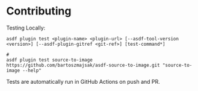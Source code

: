 # Contributing

Testing Locally:

```shell
asdf plugin test <plugin-name> <plugin-url> [--asdf-tool-version <version>] [--asdf-plugin-gitref <git-ref>] [test-command*]

#
asdf plugin test source-to-image https://github.com/bartoszmajsak/asdf-source-to-image.git "source-to-image --help"
```

Tests are automatically run in GitHub Actions on push and PR.
